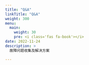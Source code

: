 ```yaml
---
title: "Q&A"
linkTitle: "Q&A"
weight: 300
menu:
  main:
    weight: 30
    pre: <i class='fas fa-book'></i>
date: 2022-11-24
description: >
  故障问题收集及解决方案

---
```









